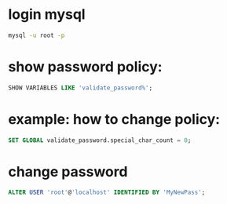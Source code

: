 # login mysql
```sh
mysql -u root -p
```

# show password policy:
```sql
SHOW VARIABLES LIKE 'validate_password%';
```

# example: how to change policy:
```sql
SET GLOBAL validate_password.special_char_count = 0;
```

# change password
```sql
ALTER USER 'root'@'localhost' IDENTIFIED BY 'MyNewPass';
```